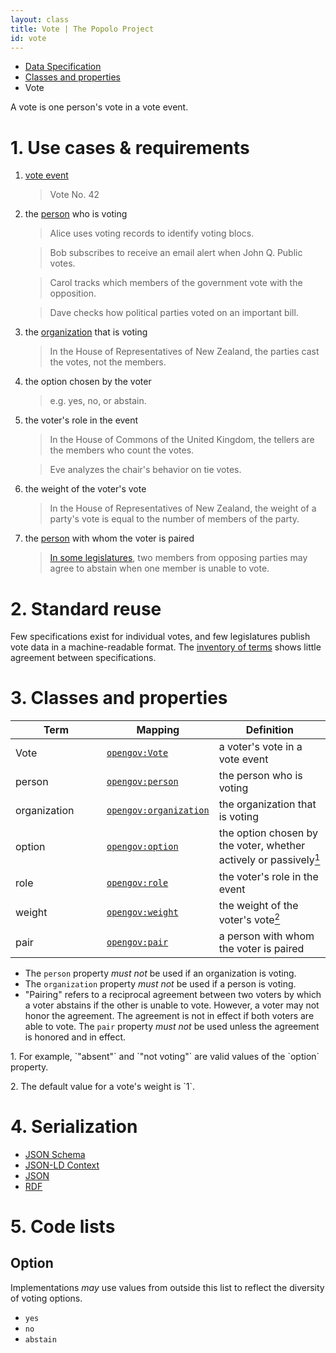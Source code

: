 ```yaml
---
layout: class
title: Vote | The Popolo Project
id: vote
---
```


<ul class="breadcrumb">
  <li><a href="/specs/">Data Specification</a></li>
  <li><a href="/specs/#classes-and-properties">Classes and properties</a></li>
  <li class="active">Vote</li>
</ul>

A vote is one person's vote in a vote event.

<h1 id="use-cases-and-requirements">1. Use cases &amp; requirements</h1>

1. [vote event](/specs/vote-event.html)

    >Vote No. 42

1. the [person](/specs/person.html) who is voting

    >Alice uses voting records to identify voting blocs.

    >Bob subscribes to receive an email alert when John Q. Public votes.

    >Carol tracks which members of the government vote with the opposition.

    >Dave checks how political parties voted on an important bill.

1. the [organization](/specs/organization.html) that is voting

    >In the House of Representatives of New Zealand, the parties cast the votes, not the members.

1. the option chosen by the voter

    >e.g. yes, no, or abstain.

1. the voter's role in the event

    >In the House of Commons of the United Kingdom, the tellers are the members who count the votes.

    >Eve analyzes the chair's behavior on tie votes.

1. the weight of the voter's vote

    >In the House of Representatives of New Zealand, the weight of a party's vote is equal to the number of members of the party.

1. the [person](/specs/person.html) with whom the voter is paired

    >[In some legislatures](http://en.wikipedia.org/wiki/Pair_%28parliamentary_convention%29), two members from opposing parties may agree to abstain when one member is unable to vote.

<h1 id="standard-reuse">2. Standard reuse</h1>

Few specifications exist for individual votes, and few legislatures publish vote data in a machine-readable format. The [inventory of terms](/appendices/terms.html) shows little agreement between specifications.

<h1 id="classes-and-properties">3. Classes and properties</h1>

<table>
  <thead>
    <tr>
      <th width="130">Term</th>
      <th>Mapping</th>
      <th>Definition</th>
    </tr>
  </thead>
  <tbody>
    <tr id="opengov:Vote">
      <td>Vote</td>
      <td><code><a href="#" title="http://www.w3.org/ns/opengov#Vote">opengov:Vote</a></code></td>
      <td>a voter's vote in a vote event</td>
    </tr>
    <tr id="opengov:person">
      <td>person</td>
      <td><code><a href="#" title="http://www.w3.org/ns/opengov#person">opengov:person</a></code></td>
      <td>the person who is voting</td>
    </tr>
    <tr id="opengov:organization">
      <td>organization</td>
      <td><code><a href="#" title="http://www.w3.org/ns/opengov#organization">opengov:organization</a></code></td>
      <td>the organization that is voting</td>
    </tr>
    <tr id="opengov:option">
      <td>option</td>
      <td><code><a href="#" title="http://www.w3.org/ns/opengov#option">opengov:option</a></code></td>
      <td>the option chosen by the voter, whether actively or passively<a href="#note1"><sup>1</sup></a></td>
    </tr>
    <tr id="opengov:role">
      <td>role</td>
      <td><code><a href="#" title="http://www.w3.org/ns/opengov#role">opengov:role</a></code></td>
      <td>the voter's role in the event</td>
    </tr>
    <tr id="opengov:weight">
      <td>weight</td>
      <td><code><a href="#" title="http://www.w3.org/ns/opengov#weight">opengov:weight</a></code></td>
      <td>the weight of the voter's vote<a href="#note2"><sup>2</sup></a></td>
    </tr>
    <tr id="opengov:pair">
      <td>pair</td>
      <td><code><a href="#" title="http://www.w3.org/ns/opengov#pair">opengov:pair</a></code></td>
      <td>a person with whom the voter is paired</td>
    </tr>
  </tbody>
</table>

* The `person` property <em class="rfc2119">must not</em> be used if an organization is voting.
* The `organization` property <em class="rfc2119">must not</em> be used if a person is voting.
* "Pairing" refers to a reciprocal agreement between two voters by which a voter abstains if the other is unable to vote. However, a voter may not honor the agreement. The agreement is not in effect if both voters are able to vote. The `pair` property <em class="rfc2119">must not</em> be used unless the agreement is honored and in effect.

<p class="note" id="note1">1. For example, `"absent"` and `"not voting"` are valid values of the `option` property.</p>
<p class="note" id="note2">2. The default value for a vote's weight is `1`.</p>

<h1 id="serialization">4. Serialization</h1>

<ul class="nav nav-tabs no-js">
  <li><a href="#vote-schema">JSON Schema</a></li>
  <li><a href="#vote-context">JSON-LD Context</a></li>
  <li class="active"><a href="#vote-json">JSON</a></li>
  <li><a href="#vote-rdf">RDF</a></li>
</ul>

<div class="tab-content no-js">
  <div class="tab-pane" id="vote-schema" data-url="/schemas/vote.json"></div>
  <div class="tab-pane" id="vote-context" data-url="/contexts/vote.jsonld"></div>
  <div class="tab-pane active" id="vote-json" data-url="/examples/vote.json"></div>
  <div class="tab-pane" id="vote-rdf" data-url="/examples/vote.ttl"></div>
</div>

<h1 id="code-lists">5. Code lists</h1>

## Option

Implementations <em class="rfc2119">may</em> use values from outside this list to reflect the diversity of voting options.

* `yes`
* `no`
* `abstain`
